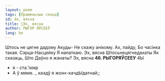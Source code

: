 ```yaml
---
layout: poem
tags: [Праменьчык сонца]
id: Эх, вясна
title: 🚧Эх, вясна
author: РЫГОР ЯЎСЕЕЎ
lang: be
---
```



Штось не цягне дадому Акуды- Не скажу анікому.
Ах, пайду, Бо часінка такая. Сэрца-Насцейку Я напаткаю.
Эх, вясна
Штосьнецягнедахаты Як сказаць, Што Даўно я жанаты?
Эх, вясна
**46. РЫГОРЯЎСЕЕУ**
4Ы
-   я - ста.'ікмр
-   А ў мяме. _ каэдў я жон«-качдЫдатнай;;
